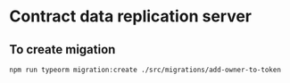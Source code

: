 # Contract data replication server

## To create migation
```npm run typeorm migration:create ./src/migrations/add-owner-to-token```
